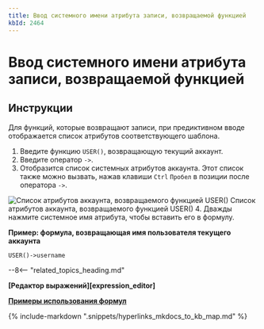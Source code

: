 ```yaml
---
title: Ввод системного имени атрибута записи, возвращаемой функцией
kbId: 2464
---
```


# Ввод системного имени атрибута записи, возвращаемой функцией

## Инструкции

Для функций, которые возвращают записи, при предиктивном вводе отображается список атрибутов соответствующего шаблона.

1. Введите функцию `USER()`, возвращающую текущий аккаунт.
2. Введите оператор `->`.
3. Отобразится список системных атрибутов аккаунта. Этот список также можно вызвать, нажав клавиши `Ctrl` `Пробел` в позиции после оператора `->`.
![Список атрибутов аккаунта, возвращаемого функцией USER()](https://kb.comindware.ru/assets/formula_editor_function_returned_attribute_autocomplete.png)
Список атрибутов аккаунта, возвращаемого функцией USER()
4. Дважды нажмите системное имя атрибута, чтобы вставить его в формулу.

**Пример: формула, возвращающая имя пользователя текущего аккаунта**

```
USER()->username 
```

--8<-- "related_topics_heading.md"

**[Редактор выражений][expression_editor]**

**[Примеры использования формул](https://kb.comindware.ru/category.php?id=409)**

{% include-markdown ".snippets/hyperlinks_mkdocs_to_kb_map.md" %}
